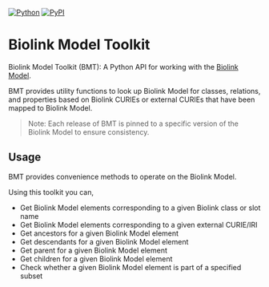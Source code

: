 [![Python](https://img.shields.io/badge/python-3.7+-blue.svg)]()
[![PyPI](https://img.shields.io/pypi/v/bmt)](https://img.shields.io/pypi/v/bmt)

# Biolink Model Toolkit

Biolink Model Toolkit (BMT): A Python API for working with the [Biolink Model](https://github.com/biolink/biolink-model).

BMT provides utility functions to look up Biolink Model for classes, relations, and properties based on Biolink CURIEs
or external CURIEs that have been mapped to Biolink Model.

> Note: Each release of BMT is pinned to a specific version of the Biolink Model to ensure consistency.

## Usage

BMT provides convenience methods to operate on the Biolink Model.

Using this toolkit you can,
- Get Biolink Model elements corresponding to a given Biolink class or slot name
- Get Biolink Model elements corresponding to a given external CURIE/IRI
- Get ancestors for a given Biolink Model element
- Get descendants for a given Biolink Model element
- Get parent for a given Biolink Model element
- Get children for a given Biolink Model element
- Check whether a given Biolink Model element is part of a specified subset

